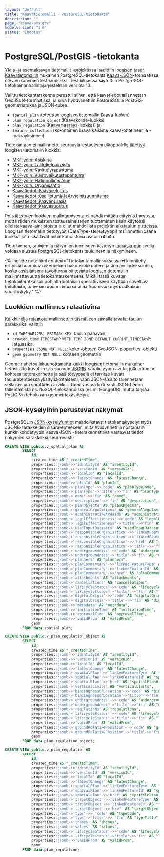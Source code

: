 ```yaml
---
layout: "default"
title: "Kaavatietomalli - PostGreSQL-tietokanta"
description: ""
page: "kaava-postgre"
modelversion: "1.0"
status: "Ehdotus"
---
```

# PostgreSQL/PostGIS -tietokanta

[Yleis- ja asemakaavan tietomallit -projektissa](../../../projektit/ak-yk-tietomallit/) laadittiin 
[loogisen tason Kaavatietomallin](../../looginenmalli/dokumentaatio/) mukainen PostgreSQL-tietokanta [Kaava-JSON](../json/)-formaatissa olevien kaavojen testaamiseksi. Testauksessa käytettiin PostgreSQL-tietokannanhallintajärjestelmän versiota 13.

Valittu tietokantarakenne perustui siihen, että kaavatiedot tallennetaan GeoJSON-formaatissa, ja siinä hyödynnettiin PostgreSQL:n [PostGIS](https://postgis.net/)-geometriatukea ja JSON-tukea.

* ```spatial_plan``` (toteuttaa loogisen tietomallin [Kaava](../../looginenmalli/dokumentaatio/#kaava)-luokan)
* ```plan_regulation_object``` ([Kaavakohde](../../looginenmalli/dokumentaatio/#kaavakohde)-luokka)
* ```plan_regulation``` ([Kaavamaarays](../../looginenmalli/dokumentaatio/#kaavamaarays)-luokka)) ja
* ```feature_collection``` (kokonainen kaava kaikkine kaavakohteineen ja -määräyksineen)

Tietokantaan ei mallinnettu seuraavia testauksen ulkopuolelle jätettyjä loogisen tietomallin luokkia:
* [MKP-ydin::Asiakirja](../../looginenmalli/dokumentaatio/#asiakirja)
* [MKP-ydin::Lahtotietoaineisto](../../looginenmalli/dokumentaatio/#lahtotietoaineisto)
* [MKP-ydin::Kasittelytapahtuma](../../looginenmalli/dokumentaatio/#kasittelytapahtuma)
* [MKP-ydin::Vuorovaikutustapahtuma](../../looginenmalli/dokumentaatio/#vuorovaikutustapahtuma)
* [MKP-ydin::HallinnollinenAlue](../../looginenmalli/dokumentaatio/#hallinnollinenalue)
* [MKP-ydin::Organisaatio](../../looginenmalli/dokumentaatio/#organisaatio)
* [Kaavatiedot::Kaavaselostus](../../looginenmalli/dokumentaatio/#kaavaselostus)
* [Kaavatiedot::OsallistumisJaArviointisuunnitelma](../../looginenmalli/dokumentaatio/#osallistumisjaarviointisuunnitelma)
* [Kaavatiedot::KaavanLaatija](../../looginenmalli/dokumentaatio/#kaavanlaatija)
* [Kaavatiedot::Kaavasuositus](../../looginenmalli/dokumentaatio/#kaavasuositus)

Pois jätettyjen luokkien mallintamisessa ei nähdä mitään erityisiä haasteita, mutta niiden mukaisten testausaineistojen tuottaminen käsin käytössä olleista kaava-aineistoista ei ollut mahdollista projektin aikataulun puitteissa. Loogisen tietomallin tietotyypit (DataType-stereotyyppi) mallinnettiin osana luokkia, jota sisältävät niihin kohdistuvia assosiaatioita.


Tietokannan, taulujen ja näkymien luomiseen käytetyn [luontiskriptin](https://github.com/YM-rakennettu-ymparisto/kaavatietomalli/blob/8a98b21e848c0208de9c384f49f30d3cf664ab73/testaus/postgre/init-user-db.sh) avulla voidaan alustaa PostgreSQL-tietokanta tauluineen ja näkymineen.

{% include note.html content="Tietokantamallinnuksessa ei kiinnitetty erityistä huomiota rakenteiden hakutehokkuuteen ja tietojen indeksointiin, koska ensisijaisena tavoitteena oli testata loogisen tietomallin mallinnettavuutta tietokantarakenteena. Mikäli tässä kuvatun tietokantaratkaisun pohjalta luotaisiin operatiiviseen käyttöön soveltuva tietokanta, tulee sen suunnittelussa ottaa huomioon myös ratkaisun suorituskyky." %} 

## Luokkien mallinnus relaatioina
Kaikki neljä relaatiota mallinnettiin täsmälleen samalla tavalla: taulun sarakkeiksi valittiin
* ```id VARCHAR(255) PRIMARY KEY```: taulun pääavain,
* ```created_time TIMESTAMP WITH TIME ZONE DEFAULT CURRENT_TIMESTAMP```: latausaika,
* ```properties JSONB NOT NULL```: koko kohteen GeoJSON-properties -objekti
* ```geom geometry NOT NULL```: kohteen geometria

Geometriatietoa lukuunottamatta kaikki loogisen tietomallin mukainen tietosisältö kuvattiin siis suoraan [JSONB](https://www.postgresql.org/docs/current/datatype-json.html)-saraketyypin avulla, jolloin kunkin kohteen tietorakennetta ja sisältötyyppejä ei tarvitse kuvata taulurakenteessa yksityiskohtaisesti, vaan JSON-sisältö tallennetaan sellaisenaan sarakkeen arvoksi. Tämä vastaa karkeasti JSON-tiedon tallentamista ns. NoSQL-tietokannoissa (esim. MongoDB), mutta tarjoaa PostGIS:n tehokkaan geometriakäsittelyn.

## JSON-kyselyihin perustuvat näkymät
PostgreSQL:n [JSON-kyselyfuntiot](https://www.postgresql.org/docs/current/functions-json.html) mahdollistavat tietokantakyselyt myös JSONB-sarakkeiden sisärakenteeseen, mitä hyödynnettiin nostamalla kunkin kohdetyypin Kaava-JSON -tietorakennettava vastaavat tiedot näkymien sarakkeiksi seuraavasti:

```sql
CREATE VIEW public.v_spatial_plan AS
        SELECT
            id,
            created_time AS "_createdTime",
            properties::jsonb->>'identityId' AS "identityId",
            properties::jsonb->>'versionId' AS "versionId",
            properties::jsonb->>'localId' AS "localId",
            properties::jsonb->>'latestChange' AS "latestChange",
            properties::jsonb->>'planId' AS "planId",
            properties::jsonb->'planType'->>'code' AS "planTypeCode",
            properties::jsonb->'planType'->'title'->>'fin' AS "planTypeTitle",
            properties::jsonb->'name'->>'fin' AS "name",
            properties::jsonb->'description'->>'fin' AS "description",
            properties::jsonb->'planObjects' AS "planObjects",
            properties::jsonb->'generalRegulations' AS "generalRegulations",
            properties::jsonb->'administrativeAreaIds' AS "administrativeAreaIds",
            properties::jsonb->'legalEffectiveness'->>'code' AS "legalEffectivenessCode",
            properties::jsonb->'legalEffectiveness'->'title'->>'fin' AS "legalEffectivenessTitle",
            properties::jsonb->'usedInputDatasets' AS "usedInputDatasets",
            properties::jsonb->'responsibleOrganisation'->>'linkedFeatureType' AS "responsibleOrganisationLinkedFeatureType",
            properties::jsonb->'responsibleOrganisation'->>'linkedFeatureId' AS "responsibleOrganisationLinkedFeatureId",
            properties::jsonb->'responsibleOrganisation'->>'href' AS "responsibleOrganisationHref",
            properties::jsonb->'responsibleOrganisation'->'title'->>'fin' AS "responsibleOrganisationTitle",
            properties::jsonb->'undergroundness'->>'code' AS "undergroundnessCode",
            properties::jsonb->'undergroundness'->'title'->>'fin' AS "undergroundnessTitle",
            properties::jsonb->'planners' AS "planners",
            properties::jsonb->'planCommentary'->>'linkedFeatureType' AS "planCommentaryLinkedFeatureType",
            properties::jsonb->'planCommentary'->>'linkedFeatureId' AS "planCommentaryLinkedFeatureId",
            properties::jsonb->'planCommentary'->>'href' AS "planCommentaryHref",
            properties::jsonb->'attachments' AS "attachments",
            properties::jsonb->'cancellations' AS "cancellations",
            properties::jsonb->'lifecycleStatus'->>'code' AS "lifecycleStatusCode",
            properties::jsonb->'lifecycleStatus'->'title'->>'fin' AS "lifecycleStatusTitle",
            properties::jsonb->'digitalOrigin'->>'code' AS "digitalOriginCode",
            properties::jsonb->'digitalOrigin'->'title'->>'fin' AS "digitalOriginTitle",
            properties::jsonb->>'metadata' AS "metadata",
            properties::jsonb->>'initiationTime' AS "initiationTime",
            properties::jsonb->>'approvalTime' AS "approvalTime",
            properties::jsonb->>'validFrom' AS "validFrom",
            geom
        FROM data.spatial_plan;
```

```sql
CREATE VIEW public.v_plan_regulation_object AS
        SELECT
            id,
            created_time AS "_createdTime",
            properties::jsonb->>'identityId' AS "identityId",
            properties::jsonb->>'versionId' AS "versionId",
            properties::jsonb->>'localId' AS "localId",
            properties::jsonb->>'latestChange' AS "latestChange",
            properties::jsonb->'spatialPlan'->>'linkedFeatureType' AS "spatialPlanLinkedFeatureType",
            properties::jsonb->'spatialPlan'->>'linkedFeatureId' AS "spatialPlanLinkedFeatureId",
            properties::jsonb->'spatialPlan'->>'href' AS "spatialPlanHref",
            properties::jsonb->'verticalLimits' AS "verticalLimits",
            properties::jsonb->'bindingnessOfLocation'->>'code' AS "bindingnessOfLocationCode",
            properties::jsonb->'bindingnessOfLocation'->'title'->>'fin' AS "bindingnessOfLocationTitle",
            properties::jsonb->'undergroundness'->>'code' AS "undergroundnessCode",
            properties::jsonb->'undergroundness'->'title'->>'fin' AS "undergroundnessTitle",
            properties::jsonb->'regulations' AS "regulations",
            properties::jsonb->'lifecycleStatus'->>'code' AS "lifecycleStatusCode",
            properties::jsonb->'lifecycleStatus'->'title'->>'fin' AS "lifecycleStatusTitle",
            properties::jsonb->>'validFrom' AS "validFrom",
            properties::jsonb->'groundRelativePosition'->>'code' AS "groundRelativePositionCode",
            properties::jsonb->'groundRelativePosition'->'title'->>'fin' AS "groundRelativePositionTitle",
            geom
        FROM data.plan_regulation_object;
```

```sql
CREATE VIEW public.v_plan_regulation AS
        SELECT
            id,
            created_time AS "_createdTime",
            properties::jsonb->>'identityId' AS "identityId",
            properties::jsonb->>'versionId' AS "versionId",
            properties::jsonb->>'localId' AS "localId",
            properties::jsonb->>'latestChange' AS "latestChange",
            properties::jsonb->'spatialPlan'->>'linkedFeatureType' AS "spatialPlanLinkedFeatureType",
            properties::jsonb->'spatialPlan'->>'linkedFeatureId' AS "spatialPlanLinkedFeatureId",
            properties::jsonb->'spatialPlan'->>'href' AS "spatialPlanHref",
            properties::jsonb->'targetObject'->>'linkedFeatureType' AS "targetObjectLinkedFeatureType",
            properties::jsonb->'targetObject'->>'linkedFeatureId' AS "targetObjectLinkedFeatureId",
            properties::jsonb->'targetObject'->>'href' AS "targetObjectHref",
            properties::jsonb->'type'->> 'code' AS "typeCode",
            properties::jsonb->'type'->'title'->> 'fin' AS "typeTitle",
            properties::jsonb->'themes' AS "themes",
            properties::jsonb->'values' AS "values",
            properties::jsonb->'lifecycleStatus'->>'code' AS "lifecycleStatusCode",
            properties::jsonb->'lifecycleStatus'->'title'->>'fin' AS "lifecycleStatusTitle",
            properties::jsonb->>'validFrom' AS "validFrom",
            geom
        FROM data.plan_regulation;
```






